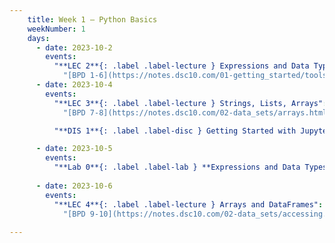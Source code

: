 ```yaml
---
    title: Week 1 – Python Basics
    weekNumber: 1
    days:
      - date: 2023-10-2
        events:
          "**LEC 2**{: .label .label-lecture } Expressions and Data Types":
            "[BPD 1-6](https://notes.dsc10.com/01-getting_started/tools.html)"
      - date: 2023-10-4
        events:
          "**LEC 3**{: .label .label-lecture } Strings, Lists, Arrays":
            "[BPD 7-8](https://notes.dsc10.com/02-data_sets/arrays.html), [CIT 14.1](https://inferentialthinking.com/chapters/14/1/Properties_of_the_Mean.html#)"

          "**DIS 1**{: .label .label-disc } Getting Started with Jupyter Notebooks and Python":

      - date: 2023-10-5
        events:
          "**Lab 0**{: .label .label-lab } **Expressions and Data Types**":
                
      - date: 2023-10-6
        events:
          "**LEC 4**{: .label .label-lecture } Arrays and DataFrames":
            "[BPD 9-10](https://notes.dsc10.com/02-data_sets/accessing.html)"
                
---
```

